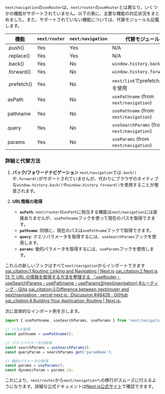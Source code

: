`next/navigation`の`useRouter`は、`next/router`の`useRouter`とは異なり、いくつかの機能がサポートされていません。以下の表に、主要な機能の対応状況をまとめました。また、サポートされていない機能については、代替モジュールも記載します。

| 機能               | `next/router`             | `next/navigation`        | 代替モジュール                                   |
|--------------------|---------------------------|--------------------------|----------------------------------------------|
| .push()            | Yes                       | Yes                      | N/A                                          |
| .replace()         | Yes                       | Yes                      | N/A                                          |
| .back()            | Yes                       | No                       | `window.history.back()`                      |
| .forward()         | Yes                       | No                       | `window.history.forward()`                   |
| .prefetch()        | Yes                       | No                       | `next/link`でprefetch属性を使用               |
| asPath             | Yes                       | No                       | `usePathname` (from `next/navigation`)       |
| pathname           | Yes                       | No                       | `usePathname` (from `next/navigation`)       |
| query              | Yes                       | No                       | `useSearchParams` (from `next/navigation`)   |
| params             | Yes                       | No                       | `useParams` (from `next/navigation`)         |

### 詳細と代替方法

1. **バック/フォワードナビゲーション**
   `next/navigation`では`.back()`や`.forward()`がサポートされていませんが、代わりにブラウザのネイティブな`window.history.back()`や`window.history.forward()`を使用することが推奨されます。

2. **URL情報の取得**
   - **`asPath`**: `next/router`の`asPath`に相当する機能は`next/navigation`には直接ありませんが、`usePathname`フックを使って現在のパスを取得できます。
   - **`pathname`**: 同様に、現在のパスは`usePathname`フックで取得できます。
   - **`query`**: クエリパラメータを取得するには、`useSearchParams`フックを使用します。
   - **`params`**: 動的パラメータを取得するには、`useParams`フックを使用します。

これらの新しいフックはすべて`next/navigation`からインポートできます [oai_citation:1,Routing: Linking and Navigating | Next.js](https://nextjs.org/docs/app/building-your-application/routing/linking-and-navigating) [oai_citation:2,Next.js 13 で URL の情報を取得する方法を整理する 〖useRouter・useSearchParams・usePathname・useParams〗(next/navigation) #ルーティング - Qiita](https://qiita.com/RANZU/items/0037cbb04d8716944b0e) [oai_citation:3,Difference between next/router and next/navigation · vercel next.js · Discussion #48426 · GitHub](https://github.com/vercel/next.js/discussions/48426) [oai_citation:4,Building Your Application: Routing | Next.js](https://nextjs.org/docs/app/building-your-application/routing)。

次に具体的なインポート例を示します。

```typescript
import { usePathname, useSearchParams, useParams } from 'next/navigation';

// パスの取得
const pathname = usePathname();

// クエリパラメータの取得
const searchParams = useSearchParams();
const queryParam = searchParams.get('paramName');

// 動的パラメータの取得
const params = useParams();
const dynamicParam = params.id;
```

これにより、`next/router`から`next/navigation`への移行がスムーズに行えるようになります。詳細な公式ドキュメントは[Next.js公式サイト](https://nextjs.org/docs)で確認できます。